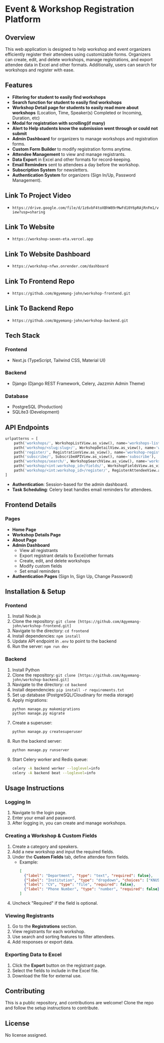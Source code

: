 # Event & Workshop Registration Platform

## Overview
This web application is designed to help workshop and event organizers efficiently register their attendees using customizable forms. Organizers can create, edit, and delete workshops, manage registrations, and export attendee data in Excel and other formats. Additionally, users can search for workshops and register with ease.

## Features
- **Filtering for student to easily find workshops** 
- **Search function for student to easily find workshops** 
- **Workshop Detail page for students to easily read more about workshops** (Location, Time, Speaker(s) Completed or Incoming, Duration, etc)
- **Modal for registration with scrolling(if many)** 
- **Alert to Help students know the submission went through or could not submit** 
- **Admin Dashboard** for organizers to manage workshops and registration forms.
- **Custom Form Builder** to modify registration forms anytime.
- **Attendee Management** to view and manage registrants.
- **Data Export** in Excel and other formats for record-keeping.
- **Email Reminders** sent to attendees a day before the workshop.
- **Subscription System** for newsletters.
- **Authentication System** for organizers (Sign In/Up, Password Management).

## Link To Project Video
- `https://drive.google.com/file/d/1z6vbF4toXBhW89rMwFd10Y6pRAjRnFm1/view?usp=sharing`

## Link To Website
- `https://workshop-seven-eta.vercel.app`

## Link To Website Dashboard
- `https://workshop-nfwx.onrender.com/dashboard`


## Link To Frontend Repo
- `https://github.com/Agyemang-john/workshop-frontend.git`

## Link To Backend Repo
- `https://github.com/Agyemang-john/workshop-backend.git`


## Tech Stack
### Frontend
- Next.js (TypeScript, Tailwind CSS, Material UI)

### Backend
- Django (Django REST Framework, Celery, Jazzmin Admin Theme)

### Database
- PostgreSQL (Production)
- SQLite3 (Development)

## API Endpoints
```python
urlpatterns = [
    path('workshops/', WorkshopListView.as_view(), name='workshops-list'),
    path('workshop/<slug:slug>/', WorkshopDetailView.as_view(), name='workshop-detail'),
    path('register/', RegistrationView.as_view(), name='workshop-register'),
    path('subscribe/', SubscribeAPIView.as_view(), name='subscribe'),
    path('workshops/search/', WorkshopSearchView.as_view(), name='workshop-search'),
    path('workshop/<int:workshop_id>/fields/', WorkshopFieldsView.as_view(), name='workshop-fields'),
    path('workshop/<int:workshop_id>/register/', RegisterAttendeeView.as_view(), name='workshop-register'),
]
```
- **Authentication**: Session-based for the admin dashboard.
- **Task Scheduling**: Celery beat handles email reminders for attendees.

## Frontend Details
### Pages
- **Home Page**
- **Workshop Details Page**
- **About Page**
- **Admin Dashboard**
  - View all registrants
  - Export registrant details to Excel/other formats
  - Create, edit, and delete workshops
  - Modify custom fields
  - Set email reminders
- **Authentication Pages** (Sign In, Sign Up, Change Password)

## Installation & Setup
### Frontend
1. Install Node.js
2. Clone the repository: `git clone [https://github.com/Agyemang-john/workshop-frontend.git]`
3. Navigate to the directory: `cd frontend`
4. Install dependencies: `npm install`
5. Update API endpoint in `.env` to point to the backend
6. Run the server: `npm run dev`

### Backend
1. Install Python
2. Clone the repository: `git clone [https://github.com/Agyemang-john/workshop-backend.git]`
3. Navigate to the directory: `cd backend`
4. Install dependencies: `pip install -r requirements.txt`
5. Set up database (PostgreSQL/Cloudinary for media storage)
6. Apply migrations:
   ```sh
   python manage.py makemigrations
   python manage.py migrate
   ```
7. Create a superuser:
   ```sh
   python manage.py createsuperuser
   ```
8. Run the backend server:
   ```sh
   python manage.py runserver
   ```
9. Start Celery worker and Redis queue:
   ```sh
   celery -A backend worker --loglevel=info
   celery -A backend beat --loglevel=info
   ```

## Usage Instructions
### Logging In
1. Navigate to the login page.
2. Enter your email and password.
3. After logging in, you can create and manage workshops.

### Creating a Workshop & Custom Fields
1. Create a category and speakers.
2. Add a new workshop and input the required fields.
3. Under the **Custom Fields** tab, define attendee form fields.
   - Example:
     ```json
     [
       {"label": "Department", "type": "text", "required": false},
       {"label": "Institution", "type": "dropdown", "choices": ["KNUST", "UCC", "UG"]},
       {"label": "CV", "type": "file", "required": false},
       {"label": "Phone Number", "type": "number", "required": false}
     ]
     ```
4. Uncheck "Required" if the field is optional.

### Viewing Registrants
1. Go to the **Registrations** section.
2. View registrants for each workshop.
3. Use search and sorting features to filter attendees.
4. Add responses or export data.

### Exporting Data to Excel
1. Click the **Export** button on the registrant page.
2. Select the fields to include in the Excel file.
3. Download the file for external use.

## Contributing
This is a public repository, and contributions are welcome! Clone the repo and follow the setup instructions to contribute.

## License
No license assigned.